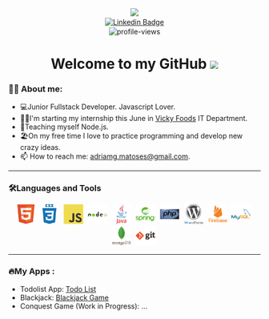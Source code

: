 <div id="profile__header" align="center">
  <img src="https://media3.giphy.com/media/sPEr7fsAbCdx6rwkBi/giphy.gif" width="200"/>
</div>
<div id="linkedin__badge" align="center">
    <a href="https://www.linkedin.com/in/adri%C3%A0-matoses-garcia-b881761a2/">
        <img src="https://img.shields.io/badge/LinkedIn-blue?style=for-the-badge&logo=linkedin&logoColor=white" alt="Linkedin Badge"/>
    </a>
</div>
<div id="views" align="center">
    <img src="https://komarev.com/ghpvc/?username=amatosesg&color=blue&style=plastic" alt="profile-views" align="center"/>
</div>
<h1 align="center">
    <span>Welcome to my GitHub</span>
    <img src="https://media.giphy.com/media/hvRJCLFzcasrR4ia7z/giphy.gif" width="30px"/>
</h1>

### 👨‍💻 About me:  
- 💻Junior Fullstack Developer. Javascript Lover.
- 👨‍🚀I'm starting my internship this June in <a href="https://vickyfoods.es/">Vicky Foods</a> IT Department.
- 🌱Teaching myself Node.js.
- 🏖️On my free time I love to practice programming and develop new crazy ideas.
- 📫 How to reach me: adriamg.matoses@gmail.com.

---

### 🛠️Languages and Tools
<div id="profile__icons-coding" align="center">
    <img src="https://github.com/devicons/devicon/blob/master/icons/html5/html5-original.svg" title="HTML5" alt="HTML" width="40" height="40"/>&nbsp;
    <img src="https://github.com/devicons/devicon/blob/master/icons/css3/css3-plain-wordmark.svg"  title="CSS3" alt="CSS" width="40" height="40"/>&nbsp;
    <img src="https://github.com/devicons/devicon/blob/master/icons/javascript/javascript-original.svg" title="JavaScript" alt="JavaScript" width="40"              height="40"/>&nbsp;
    <img src="https://github.com/devicons/devicon/blob/master/icons/nodejs/nodejs-original-wordmark.svg" title="NodeJS" alt="NodeJS" width="40" height="40"/>&nbsp;
    <img src="https://github.com/devicons/devicon/blob/master/icons/java/java-original-wordmark.svg" title="Java" alt="Java" width="40" height="40"/>&nbsp;
    <img src="https://github.com/devicons/devicon/blob/master/icons/spring/spring-original-wordmark.svg" title="Spring" alt="Spring" width="40" height="40"/>&nbsp;
    <img src="https://github.com/devicons/devicon/blob/master/icons/php/php-original.svg" title="PHP" alt="PHP" width="40" height="40"/>&nbsp;
    <img src="https://github.com/devicons/devicon/blob/master/icons/wordpress/wordpress-original.svg" title="Wordpress" **alt="Wordpress" width="40" height="40"/>&nbsp;
    <img src="https://github.com/devicons/devicon/blob/master/icons/firebase/firebase-plain-wordmark.svg" title="Firebase" alt="Firebase" width="40" height="40"/>&nbsp;
    <img src="https://github.com/devicons/devicon/blob/master/icons/mysql/mysql-original-wordmark.svg" title="MySQL"  alt="MySQL" width="40" height="40"/>&nbsp;
    <img src="https://github.com/devicons/devicon/blob/master/icons/mongodb/mongodb-original-wordmark.svg" title="MongoDB"  alt="MongoDB" width="40" height="40"/>&nbsp;
    <img src="https://github.com/devicons/devicon/blob/master/icons/git/git-original-wordmark.svg" title="Git" **alt="Git" width="40" height="40"/>&nbsp;
</div>

---

### 🔥My Apps :
- Todolist App: <a href="https://amatosesg.github.io/todoListApp/">Todo List</a>
- Blackjack: <a href="https://amatosesg.github.io/blackjack/">Blackjack Game</a>
- Conquest Game (Work in Progress): ...


